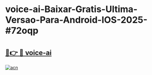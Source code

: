 # voice-ai-Baixar-Gratis-Ultima-Versao-Para-Android-IOS-2025-#72oqp

# <h2><a href="https://ainizakaria.my?title=voice-ai&ref=25M">🔗👉 🔴 voice-ai</a></h2>

[![acn](https://github.com/user-attachments/assets/0f9c940e-d8b0-45ae-aac7-cd30a18b3e1c)](https://ainizakaria.my?title=voice-ai&ref=25M)

